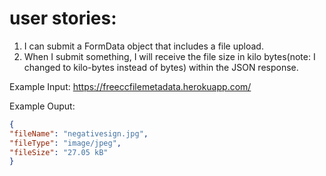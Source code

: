 # user stories:
1.  I can submit a FormData object that includes a file upload.
2.  When I submit something, I will receive the file size in kilo bytes(note: I changed to kilo-bytes instead of bytes) within the JSON response.  

Example Input:
https://freeccfilemetadata.herokuapp.com/  

Example Ouput:  
```json
{
"fileName": "negativesign.jpg",
"fileType": "image/jpeg",
"fileSize": "27.05 kB"
}
```